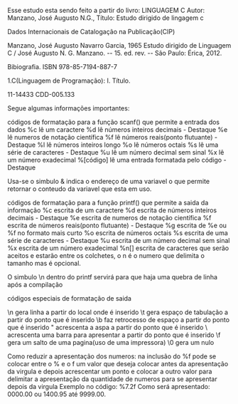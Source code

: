 
Esse estudo esta sendo feito a partir do livro: LINGUAGEM C
Autor: Manzano, José Augusto N.G.,
Título: Estudo dirigido de lingagem c

Dados Internacionais de Catalogação na Publicação(CIP)

Manzano, José Augusto Navarro Garcia, 1965
    Estudo dirigido de Linguagem C / José Augusto N. G. Manzano. -- 15. ed. rev. -- São Paulo: Érica, 2012.

Bibiografia.
ISBN 978-85-7194-887-7

1.C(Linguagem de Programação): I. Título.

11-14433                            CDD-005.133

Segue algumas informações importantes:

códigos de formatação para a função scanf() que permite a entrada dos dados
	%c lê um caractere
	%d lê números inteiros decimais - Destaque
	%e lê numeros de notação científica
	%f lê números reais(ponto flutuante) - Destaque 
	%l lê números inteiros longo
	%o lê números octais 
	%s lê uma série de caracteres - Destaque
	%u lê um número decimal sem sinal
	%x lê um número exadecimal
	%[código] lê uma entrada formatada pelo código - Destaque

Usa-se o simbulo & indica o endereço de uma variavel o que permite retornar o conteudo da variavel que esta em uso.
 
códigos de formatação para a função printf() que permite a saida da informação
	%c escrita de um caractere
	%d escrita de números inteiros decimais - Destaque
	%e escrita de numeros de notação científica
	%f escrita de números reais(ponto flutuante) - Destaque 
	%g escrita de %e ou %f no formato mais curto
	%o escrita de números octais 
	%s escrita de uma série de caracteres - Destaque
	%u escrita de um número decimal sem sinal
	%x escrita de um número exadecimal
	%n[] escrita de caracteres que serão aceitos e estarão entre os colchetes, o n é o numero que delimita o tamanho mas é opcional.
	
O simbulo \n dentro do printf servirá para que haja uma quebra de linha após a compilação

códigos especiais de formatação de saida

\n gera linha a partir do local onde é inserido
\t gera espaço de tabulação a partir do ponto que é inserido 
\b faz retrocesso de espaço a partir do ponto que é inserido 
\" acrescenta a aspa a partir do ponto que é inserido
\\ acrescenta uma barra para apresentar a partir do ponto que é inserido
\f gera um salto de uma pagina(uso de uma impressora)
\0 gera um nulo

Como reduzir a apresentação dos numeros:
na inclusão do %f pode se colocar entre o % e o f um valor que deseja colocar antes da apresentação da virgula 
e depois acrescentar um ponto e colocar a outro valor para delimitar a apresentação da quantidade de numeros para se apresentar depois da virgula
Exemplo no código: %7.2f 
Como será apresentado: 0000.00 ou 1400.95 até 9999.00.



    